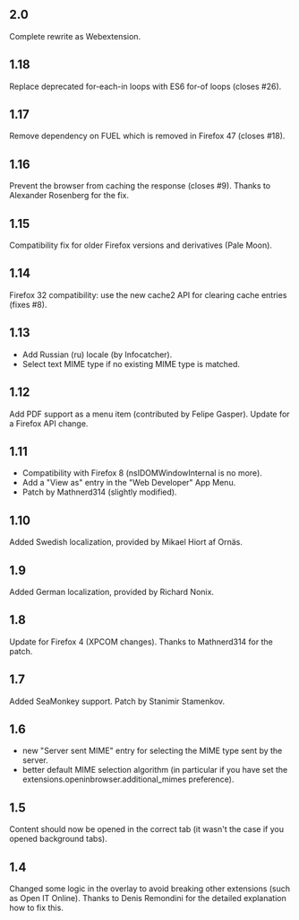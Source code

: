 ## 2.0

Complete rewrite as Webextension.

## 1.18

Replace deprecated for-each-in loops with ES6 for-of loops (closes #26).

## 1.17

Remove dependency on FUEL which is removed in Firefox 47 (closes #18).

## 1.16

Prevent the browser from caching the response (closes #9). Thanks to Alexander Rosenberg for the fix.

## 1.15

Compatibility fix for older Firefox versions and derivatives (Pale Moon).

## 1.14

Firefox 32 compatibility: use the new cache2 API for clearing cache entries (fixes #8).

## 1.13

- Add Russian (ru) locale (by Infocatcher).
- Select text MIME type if no existing MIME type is matched.

## 1.12

Add PDF support as a menu item (contributed by Felipe Gasper).
Update for a Firefox API change.

## 1.11

- Compatibility with Firefox 8 (nsIDOMWindowInternal is no more).
- Add a "View as" entry in the "Web Developer" App Menu.
- Patch by Mathnerd314 (slightly modified).

## 1.10

Added Swedish localization, provided by Mikael Hiort af Ornäs.

## 1.9

Added German localization, provided by Richard Nonix.

## 1.8

Update for Firefox 4 (XPCOM changes). Thanks to Mathnerd314 for the patch.

## 1.7

Added SeaMonkey support. Patch by Stanimir Stamenkov.

## 1.6

- new "Server sent MIME" entry for selecting the MIME type sent by the server.
- better default MIME selection algorithm (in particular if you have set the extensions.openinbrowser.additional_mimes preference).

## 1.5

Content should now be opened in the correct tab (it wasn't the case if you opened background tabs).

## 1.4

Changed some logic in the overlay to avoid breaking other extensions (such as Open IT Online). Thanks to Denis Remondini for the detailed explanation how to fix this.
